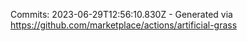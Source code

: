Commits: 2023-06-29T12:56:10.830Z - Generated via https://github.com/marketplace/actions/artificial-grass
<br>
